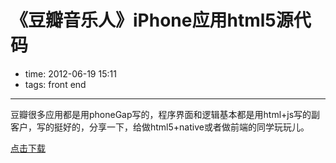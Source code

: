 # 《豆瓣音乐人》iPhone应用html5源代码

- time: 2012-06-19 15:11
- tags: front end

----

豆瓣很多应用都是用phoneGap写的，程序界面和逻辑基本都是用html+js写的副客户，写的挺好的，分享一下，给做html5+native或者做前端的同学玩玩儿。


<a href="http://pan.baidu.com/s/1i3879BJ">点击下载</a>

